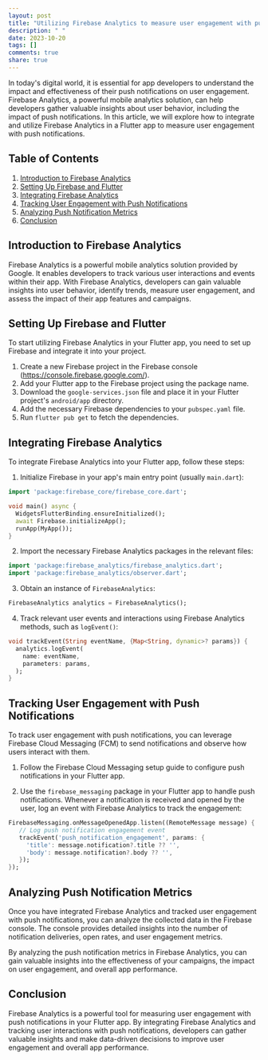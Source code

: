 ```yaml
---
layout: post
title: "Utilizing Firebase Analytics to measure user engagement with push notifications in Flutter"
description: " "
date: 2023-10-20
tags: []
comments: true
share: true
---
```


In today's digital world, it is essential for app developers to understand the impact and effectiveness of their push notifications on user engagement. Firebase Analytics, a powerful mobile analytics solution, can help developers gather valuable insights about user behavior, including the impact of push notifications. In this article, we will explore how to integrate and utilize Firebase Analytics in a Flutter app to measure user engagement with push notifications.

## Table of Contents
1. [Introduction to Firebase Analytics](#introduction-to-firebase-analytics)
2. [Setting Up Firebase and Flutter](#setting-up-firebase-and-flutter)
3. [Integrating Firebase Analytics](#integrating-firebase-analytics)
4. [Tracking User Engagement with Push Notifications](#tracking-user-engagement-with-push-notifications)
5. [Analyzing Push Notification Metrics](#analyzing-push-notification-metrics)
6. [Conclusion](#conclusion)

## Introduction to Firebase Analytics

Firebase Analytics is a powerful mobile analytics solution provided by Google. It enables developers to track various user interactions and events within their app. With Firebase Analytics, developers can gain valuable insights into user behavior, identify trends, measure user engagement, and assess the impact of their app features and campaigns.

## Setting Up Firebase and Flutter

To start utilizing Firebase Analytics in your Flutter app, you need to set up Firebase and integrate it into your project.

1. Create a new Firebase project in the Firebase console (https://console.firebase.google.com/).
2. Add your Flutter app to the Firebase project using the package name.
3. Download the `google-services.json` file and place it in your Flutter project's `android/app` directory.
4. Add the necessary Firebase dependencies to your `pubspec.yaml` file.
5. Run `flutter pub get` to fetch the dependencies.

## Integrating Firebase Analytics

To integrate Firebase Analytics into your Flutter app, follow these steps:

1. Initialize Firebase in your app's main entry point (usually `main.dart`):

```dart
import 'package:firebase_core/firebase_core.dart';

void main() async {
  WidgetsFlutterBinding.ensureInitialized();
  await Firebase.initializeApp();
  runApp(MyApp());
}
```

2. Import the necessary Firebase Analytics packages in the relevant files:

```dart
import 'package:firebase_analytics/firebase_analytics.dart';
import 'package:firebase_analytics/observer.dart';
```

3. Obtain an instance of `FirebaseAnalytics`:

```dart
FirebaseAnalytics analytics = FirebaseAnalytics();
```

4. Track relevant user events and interactions using Firebase Analytics methods, such as `logEvent()`:

```dart
void trackEvent(String eventName, {Map<String, dynamic>? params}) {
  analytics.logEvent(
    name: eventName,
    parameters: params,
  );
}
```

## Tracking User Engagement with Push Notifications

To track user engagement with push notifications, you can leverage Firebase Cloud Messaging (FCM) to send notifications and observe how users interact with them.

1. Follow the Firebase Cloud Messaging setup guide to configure push notifications in your Flutter app.

2. Use the `firebase_messaging` package in your Flutter app to handle push notifications. Whenever a notification is received and opened by the user, log an event with Firebase Analytics to track the engagement:

```dart
FirebaseMessaging.onMessageOpenedApp.listen((RemoteMessage message) {
   // Log push notification engagement event
   trackEvent('push_notification_engagement', params: {
     'title': message.notification?.title ?? '',
     'body': message.notification?.body ?? '',
   });
});
```

## Analyzing Push Notification Metrics

Once you have integrated Firebase Analytics and tracked user engagement with push notifications, you can analyze the collected data in the Firebase console. The console provides detailed insights into the number of notification deliveries, open rates, and user engagement metrics.

By analyzing the push notification metrics in Firebase Analytics, you can gain valuable insights into the effectiveness of your campaigns, the impact on user engagement, and overall app performance.

## Conclusion

Firebase Analytics is a powerful tool for measuring user engagement with push notifications in your Flutter app. By integrating Firebase Analytics and tracking user interactions with push notifications, developers can gather valuable insights and make data-driven decisions to improve user engagement and overall app performance.